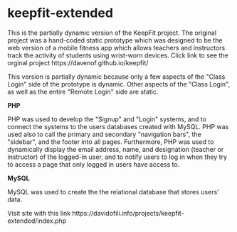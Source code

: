 # keepfit-extended
<p>
This is the partially dynamic version of the KeepFit project. The original project was a hand-coded static prototype which was designed to be the web version of a mobile fitness app which allows teachers and instructors track the activity of students using wrist-worn devices. Click link to see the orginal project https://davenof.github.io/keepfit/
</p>

<p>
This version is partially dynamic because only a few aspects of the "Class Login" side of the prototype is dynamic. Other aspects of the "Class Login", as well as the entire "Remote Login" side are static. 
</p>

<strong>PHP</strong>
<p>
PHP was used to develop the "Signup" and "Login" systems, and to connect the systems to the users databases created with MySQL. PHP was used also to call the primary and secondary "navigation bars", the "sidebar", and the footer into all pages. Furthermore, PHP was used to dynamically display the email address, name, and designation (teacher or instructor) of the logged-in user, and to notify users to log in when they try to access a page that only logged in users have access to.
</p>

<strong>MySQL</strong>
<p>
MySQL was used to create the the relational database that stores users' data.
</p>

<p>
Visit site with this link https://davidofili.info/projects/keepfit-extended/index.php
</p>
